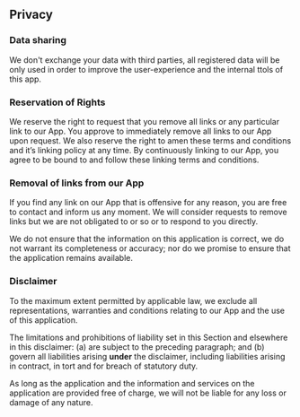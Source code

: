 ## **Privacy**

### Data sharing

We don't exchange your data with third parties, all registered data will be only used in order to improve the user-experience and the internal ttols of this app.

### **Reservation of Rights**

We reserve the right to request that you remove all links or any particular link to our App. You approve to immediately remove all links to our App upon request. We also reserve the right to amen these terms and conditions and it’s linking policy at any time. By continuously linking to our App, you agree to be bound to and follow these linking terms and conditions.

### **Removal of links from our App**

If you find any link on our App that is offensive for any reason, you are free to contact and inform us any moment. We will consider requests to remove links but we are not obligated to or so or to respond to you directly.

We do not ensure that the information on this application is correct, we do not warrant its completeness or accuracy; nor do we promise to ensure that the application remains available.

### **Disclaimer**

To the maximum extent permitted by applicable law, we exclude all representations, warranties and conditions relating to our App and the use of this application.

The limitations and prohibitions of liability set in this Section and elsewhere in this disclaimer: (a) are subject to the preceding paragraph; and (b) govern all liabilities arising **under** the disclaimer, including liabilities arising in contract, in tort and for breach of statutory duty.

As long as the application and the information and services on the application are provided free of charge, we will not be liable for any loss or damage of any nature.
